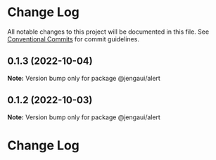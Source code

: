# Change Log

All notable changes to this project will be documented in this file.
See [Conventional Commits](https://conventionalcommits.org) for commit guidelines.

## 0.1.3 (2022-10-04)

**Note:** Version bump only for package @jengaui/alert

## 0.1.2 (2022-10-03)

**Note:** Version bump only for package @jengaui/alert

# Change Log
